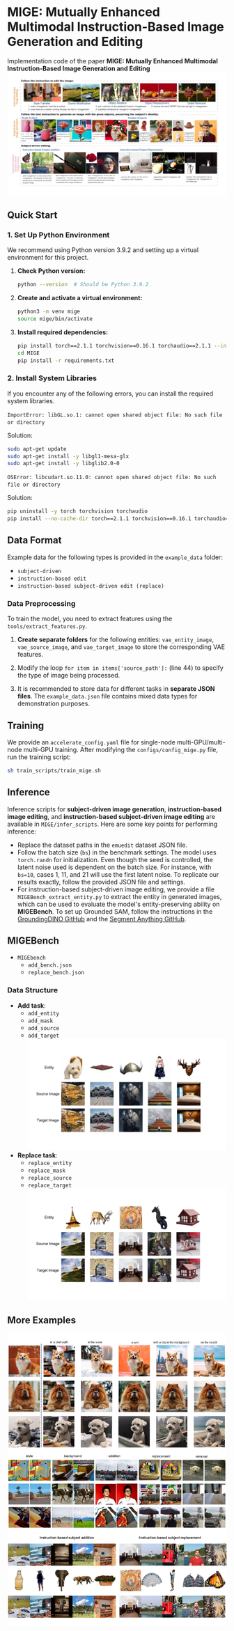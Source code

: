 # MIGE: Mutually Enhanced Multimodal Instruction-Based Image Generation and Editing
Implementation code of the paper **MIGE: Mutually Enhanced Multimodal Instruction-Based Image Generation and Editing**
![Demonstrating the comprehensive capabilities of MIGE.](showcases/show_new.jpg)

## Quick Start

### 1. Set Up Python Environment

We recommend using Python version 3.9.2 and setting up a virtual environment for this project.

1. **Check Python version:**
    ```bash
    python --version  # Should be Python 3.9.2
    ```

2. **Create and activate a virtual environment:**
    ```bash
    python3 -m venv mige
    source mige/bin/activate
    ```

3. **Install required dependencies:**
    ```bash
    pip install torch==2.1.1 torchvision==0.16.1 torchaudio==2.1.1 --index-url https://download.pytorch.org/whl/cu118
    cd MIGE
    pip install -r requirements.txt
    ```

### 2. Install System Libraries

If you encounter any of the following errors, you can install the required system libraries.

`ImportError: libGL.so.1: cannot open shared object file: No such file or directory`

Solution:
```bash
sudo apt-get update
sudo apt-get install -y libgl1-mesa-glx
sudo apt-get install -y libglib2.0-0
```

`OSError: libcudart.so.11.0: cannot open shared object file: No such file or directory`

Solution:
```bash
pip uninstall -y torch torchvision torchaudio
pip install --no-cache-dir torch==2.1.1 torchvision==0.16.1 torchaudio==2.1.1 --index-url https://download.pytorch.org/whl/cu118
```

## Data Format

Example data for the following types is provided in the `example_data` folder:

- `subject-driven`
- `instruction-based edit`
- `instruction-based subject-driven edit (replace)`

### Data Preprocessing

To train the model, you need to extract features using the `tools/extract_features.py`.

1. **Create separate folders** for the following entities: `vae_entity_image`, `vae_source_image`, and `vae_target_image` to store the corresponding VAE features.

2. Modify the loop `for item in items['source_path']:` (line 44) to specify the type of image being processed.

3. It is recommended to store data for different tasks in **separate JSON files**. The `example_data.json` file contains mixed data types for demonstration purposes.

## Training

We provide an `accelerate_config.yaml` file for single-node multi-GPU/multi-node multi-GPU training. After modifying the `configs/config_mige.py` file, run the training script:

```bash
sh train_scripts/train_mige.sh
```

## Inference

Inference scripts for **subject-driven image generation**, **instruction-based image editing**, and **instruction-based subject-driven image editing** are available in `MIGE/infer_scripts`. Here are some key points for performing inference:

- Replace the dataset paths in the `emuedit` dataset JSON file.
- Follow the batch size (`bs`) in the benchmark settings. The model uses `torch.randn` for initialization. Even though the seed is controlled, the latent noise used is dependent on the batch size. For instance, with `bs=10`, cases 1, 11, and 21 will use the first latent noise. To replicate our results exactly, follow the provided JSON file and settings.
- For instruction-based subject-driven image editing, we provide a file `MIGEBench_extract_entity.py` to extract the entity in generated images, which can be used to evaluate the model's entity-preserving ability on **MIGEBench**. To set up Grounded SAM, follow the instructions in the [GroundingDINO GitHub](https://github.com/IDEA-Research/GroundingDINO) and the [Segment Anything GitHub](https://github.com/facebookresearch/segment-anything).

## MIGEBench

- `MIGEbench`
    - `add_bench.json`
    - `replace_bench.json`

### Data Structure

- **Add task**:
    - `add_entity`
    - `add_mask`
    - `add_source`
    - `add_target`
![Subject addition examples in MIGEBench.](showcases/benchmark_add_case.jpg)
- **Replace task**:
    - `replace_entity`
    - `replace_mask`
    - `replace_source`
    - `replace_target`
![Subject replacement examples in MIGEBench.](showcases/benchmark_replace_case.jpg)

## More Examples
![Qualitative results of subject-driven image generation (top), instruction-based image editing (middle) and instruction-based subject-driven image editing (bottom)](showcases/fig.jpg)

